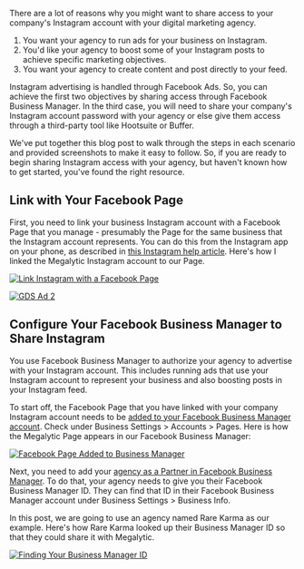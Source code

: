 There are a lot of reasons why you might want to share access to your company's Instagram account with your digital marketing agency.

1.  You want your agency to run ads for your business on Instagram.
2.  You'd like your agency to boost some of your Instagram posts to achieve specific marketing objectives.
3.  You want your agency to create content and post directly to your feed.

Instagram advertising is handled through Facebook Ads. So, you can achieve the first two objectives by sharing access through Facebook Business Manager. In the third case, you will need to share your company's Instagram account password with your agency or else give them access through a third-party tool like Hootsuite or Buffer.

We've put together this blog post to walk through the steps in each scenario and provided screenshots to make it easy to follow. So, if you are ready to begin sharing Instagram access with your agency, but haven't known how to get started, you've found the right resource. 

Link with Your Facebook Page
----------------------------

First, you need to link your business Instagram account with a Facebook Page that you manage - presumably the Page for the same business that the Instagram account represents. You can do this from the Instagram app on your phone, as described in [this Instagram help article](https://help.instagram.com/356902681064399). Here's how I linked the Megalytic Instagram account to our Page.

[![Link Instagram with a Facebook Page](https://www.megalytic.com/hs-fs/hubfs/Imported_Blog_Media/link-insta-with-fb-page-185x300.png?width=185&name=link-insta-with-fb-page-185x300.png)](https://cdn2.hubspot.net/hubfs/4664432/Imported_Blog_Media/link-insta-with-fb-page.png)

[![GDS Ad 2](https://www.megalytic.com/hs-fs/hubfs/GDS%20Ad%202.jpg?width=1800&name=GDS%20Ad%202.jpg)](https://hubs.la/H0DGD2C0)

Configure Your Facebook Business Manager to Share Instagram
-----------------------------------------------------------

You use Facebook Business Manager to authorize your agency to advertise with your Instagram account. This includes running ads that use your Instagram account to represent your business and also boosting posts in your Instagram feed.

To start off, the Facebook Page that you have linked with your company Instagram account needs to be [added to your Facebook Business Manager account](https://www.facebook.com/business/help/720478807965744). Check under Business Settings > Accounts > Pages. Here is how the Megalytic Page appears in our Facebook Business Manager:

[![Facebook Page Added to Business Manager](https://www.megalytic.com/hs-fs/hubfs/Imported_Blog_Media/fb-page-in-business-manager-1024x520.png?width=625&height=317&name=fb-page-in-business-manager-1024x520.png)](https://cdn2.hubspot.net/hubfs/4664432/Imported_Blog_Media/fb-page-in-business-manager.png)

Next, you need to add your [agency as a Partner in Facebook Business Manager](https://www.facebook.com/business/help/1717412048538897). To do that, your agency needs to give you their Facebook Business Manager ID. They can find that ID in their Facebook Business Manager account under Business Settings > Business Info.

In this post, we are going to use an agency named Rare Karma as our example. Here's how Rare Karma looked up their Business Manager ID so that they could share it with Megalytic.

[![Finding Your Business Manager ID](https://www.megalytic.com/hs-fs/hubfs/Imported_Blog_Media/business-manager-id-1024x604.png?width=625&height=369&name=business-manager-id-1024x604.png)](https://cdn2.hubspot.net/hubfs/4664432/Imported_Blog_Media/business-manager-id.png)